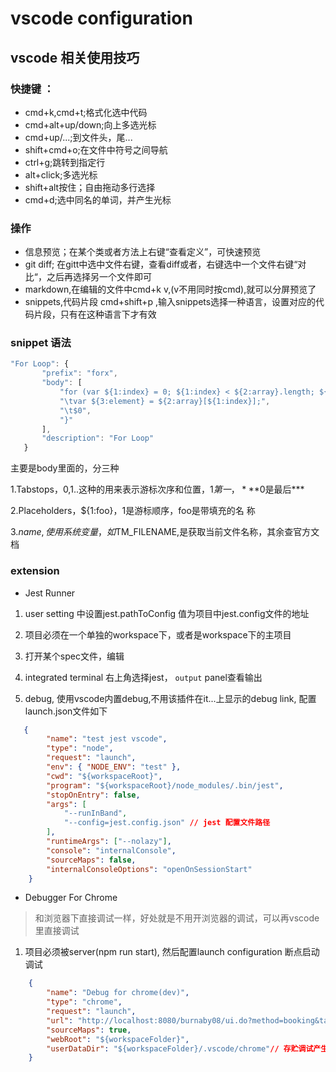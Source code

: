 # vscode configuration

## vscode 相关使用技巧

### 快捷键 ：

- cmd+k,cmd+t;格式化选中代码
- cmd+alt+up/down;向上多选光标
- cmd+up/...;到文件头，尾...
- shift+cmd+o;在文件中符号之间导航
- ctrl+g;跳转到指定行
- alt+click;多选光标
- shift+alt按住；自由拖动多行选择
- cmd+d;选中同名的单词，并产生光标

### 操作

- 信息预览；在某个类或者方法上右键“查看定义”，可快速预览
- git diff; 在gitt中选中文件右键，查看diff或者，右键选中一个文件右键“对比“，之后再选择另一个文件即可
- markdown,在编辑的文件中cmd+k v,(v不用同时按cmd),就可以分屏预览了
- snippets,代码片段
cmd+shift+p ,输入snippets选择一种语言，设置对应的代码片段，只有在这种语言下才有效
### snippet 语法

```js
"For Loop": {
       "prefix": "forx",
       "body": [
           "for (var ${1:index} = 0; ${1:index} < ${2:array}.length; ${1:index}++) {",
           "\tvar ${3:element} = ${2:array}[${1:index}];",
           "\t$0",
           "}"
       ],
       "description": "For Loop"
   }
```

主要是body里面的，分三种

1.Tabstops，$0,$1..这种的用来表示游标次序和位置，$1第一，***$0是最后***

2.Placeholders，${1:foo}，1是游标顺序，foo是带填充的名
称

3.$name,使用系统变量，如$TM_FILENAME,是获取当前文件名称，其余查官方文档

### extension

- Jest Runner

1. user setting 中设置jest.pathToConfig 值为项目中jest.config文件的地址

2. 项目必须在一个单独的workspace下，或者是workspace下的主项目

3. 打开某个spec文件，编辑

4. integrated terminal 右上角选择jest， `output` panel查看输出

5. debug, 使用vscode内置debug,不用该插件在it...上显示的debug link, 配置launch.json文件如下

```json
   {
        "name": "test jest vscode",
        "type": "node",
        "request": "launch",
        "env": { "NODE_ENV": "test" },
        "cwd": "${workspaceRoot}",
        "program": "${workspaceRoot}/node_modules/.bin/jest",
        "stopOnEntry": false,
        "args": [
            "--runInBand",
            "--config=jest.config.json" // jest 配置文件路径
        ],
        "runtimeArgs": ["--nolazy"],
        "console": "internalConsole",
        "sourceMaps": false,
        "internalConsoleOptions": "openOnSessionStart"
    }

```

- Debugger For Chrome
> 和浏览器下直接调试一样，好处就是不用开浏览器的调试，可以再vscode里直接调试

1. 项目必须被server(npm run start), 然后配置launch configuration 断点启动调试

```json
    {
        "name": "Debug for chrome(dev)",
        "type": "chrome",
        "request": "launch",
        "url": "http://localhost:8080/burnaby08/ui.do?method=booking&target_tab_id=tab1",
        "sourceMaps": true,
        "webRoot": "${workspaceFolder}",
        "userDataDir": "${workspaceFolder}/.vscode/chrome"// 存贮调试产生的文件
    }
```